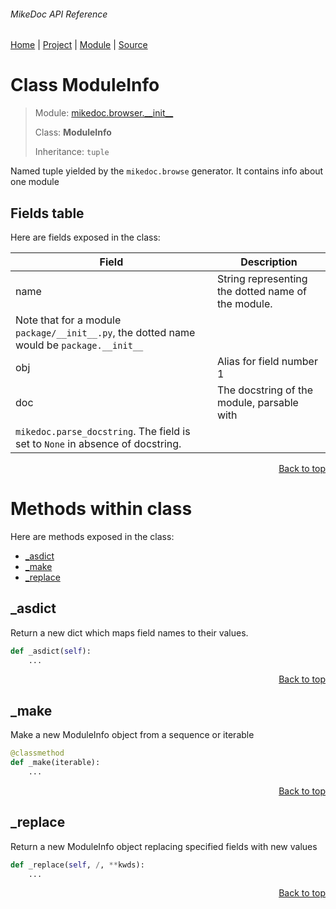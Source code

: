 ###### MikeDoc API Reference
[Home](/docs/api/README.md) | [Project](/README.md) | [Module](/docs/api/modules/mikedoc/browser/__init__/README.md) | [Source](/mikedoc/browser/__init__.py)

# Class ModuleInfo
> Module: [mikedoc.browser.\_\_init\_\_](/docs/api/modules/mikedoc/browser/__init__/README.md)
>
> Class: **ModuleInfo**
>
> Inheritance: `tuple`

Named tuple yielded by the `mikedoc.browse` generator. 
It contains info about one module

## Fields table
Here are fields exposed in the class:

| Field | Description |
| --- | --- |
| name | String representing the dotted name of the module.
Note that for a module `package/__init__.py`, the dotted name would be `package.__init__` |
| obj | Alias for field number 1 |
| doc | The docstring of the module, parsable with
`mikedoc.parse_docstring`. The field is set to `None` in absence of docstring. |

<p align="right"><a href="#mikedoc-api-reference">Back to top</a></p>

# Methods within class
Here are methods exposed in the class:
- [\_asdict](#_asdict)
- [\_make](#_make)
- [\_replace](#_replace)

## \_asdict
Return a new dict which maps field names to their values.

```python
def _asdict(self):
    ...
```

<p align="right"><a href="#mikedoc-api-reference">Back to top</a></p>

## \_make
Make a new ModuleInfo object from a sequence or iterable

```python
@classmethod
def _make(iterable):
    ...
```

<p align="right"><a href="#mikedoc-api-reference">Back to top</a></p>

## \_replace
Return a new ModuleInfo object replacing specified fields with new values

```python
def _replace(self, /, **kwds):
    ...
```

<p align="right"><a href="#mikedoc-api-reference">Back to top</a></p>
